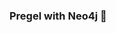 ### Pregel with Neo4j 🚀



































































































































 



































































































































































































































